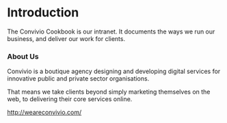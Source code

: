 # Introduction

The Convivio Cookbook is our intranet. It documents the ways we run our business, and deliver our work for clients.

### About Us
Convivio is a boutique agency designing and developing digital services for innovative public and private sector organisations.

That means we take clients beyond simply marketing themselves on the web, to delivering their core services online.

http://weareconvivio.com/

